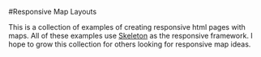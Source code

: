 #Responsive Map Layouts

This is a collection of examples of creating responsive html pages with maps.  All of these examples use [Skeleton](http://www.getskeleton.com) as the responsive framework.  I hope to grow this collection for others looking for responsive map ideas.

